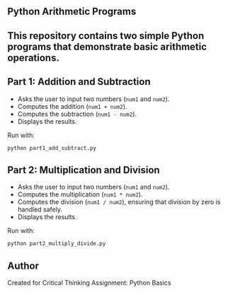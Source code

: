 ## Python Arithmetic Programs

## This repository contains two simple Python programs that demonstrate basic arithmetic operations.

## Part 1: Addition and Subtraction
- Asks the user to input two numbers (`num1` and `num2`).
- Computes the addition (`num1 + num2`).
- Computes the subtraction (`num1 - num2`).
- Displays the results.

Run with:
```bash
python part1_add_subtract.py
```

## Part 2: Multiplication and Division
- Asks the user to input two numbers (`num1` and `num2`).
- Computes the multiplication (`num1 * num2`).
- Computes the division (`num1 / num2`), ensuring that division by zero is handled safely.
- Displays the results.

Run with:
```bash
python part2_multiply_divide.py
```



## Author
Created for Critical Thinking Assignment: Python Basics
